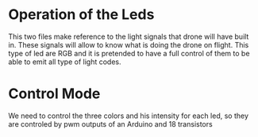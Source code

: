 # Operation of the Leds
This two files make reference to the light signals that drone will have built in. These signals will allow to know what is doing
the drone on flight.
This type of led are RGB and it is pretended to have a full control of them to be able to emit all type of light codes.
# Control Mode
We need to control the three colors and his intensity for each led, so they are controled by pwm outputs of an Arduino and 18 transistors
